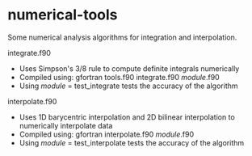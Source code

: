 # numerical-tools
Some numerical analysis algorithms for integration and interpolation. 

integrate.f90
- Uses Simpson's 3/8 rule to compute definite integrals numerically
- Compiled using:
  gfortran tools.f90 integrate.f90 _module_.f90
- Using _module_ = test_integrate tests the accuracy of the algorithm

interpolate.f90
- Uses 1D barycentric interpolation and 2D bilinear interpolation 
  to numerically interpolate data
- Compiled using:
  gfortran interpolate.f90 _module_.f90
- Using _module_ = test_interpolate tests the accuracy of the algorithm
